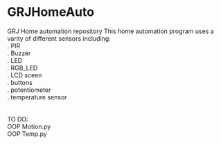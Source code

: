 # GRJHomeAuto
GRJ Home automation repository
This home automation program uses a varity of different sensors including:
<br />. PIR
<br />. Buzzer
<br />. LED
<br />. RGB_LED
<br />. LCD sceen
<br />. buttons
<br />. potentiometer
<br />. temperature sensor
<br />
<br />
<br /> TO DO:
<br /> OOP Motion.py
<br /> OOP Temp.py
